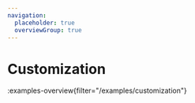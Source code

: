 ```yaml
---
navigation:
  placeholder: true
  overviewGroup: true
---
```


# Customization

:examples-overview{filter="/examples/customization"}
